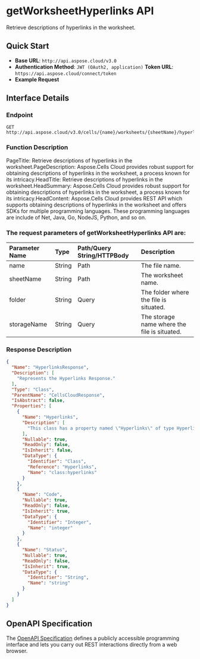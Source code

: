 # **getWorksheetHyperlinks API**

Retrieve descriptions of hyperlinks in the worksheet. 

## **Quick Start**

- **Base URL**: `http://api.aspose.cloud/v3.0`
- **Authentication Method**: `JWT (OAuth2, application)`  **Token URL**: `https://api.aspose.cloud/connect/token`
- **Example Request** 
<script src="https://gist.github.com/aspose-cells-cloud-gists/8a5b324fdf3e574dbd747c1a1e24b05d.js?file=Example30_GetWorksheetHyperlinks.cs"></script>

## **Interface Details**

### **Endpoint** 

```
GET http://api.aspose.cloud/v3.0/cells/{name}/worksheets/{sheetName}/hyperlinks
```

### **Function Description**
PageTitle: Retrieve descriptions of hyperlinks in the worksheet.PageDescription: Aspose.Cells Cloud provides robust support for obtaining descriptions of hyperlinks in the worksheet, a process known for its intricacy.HeadTitle: Retrieve descriptions of hyperlinks in the worksheet.HeadSummary: Aspose.Cells Cloud provides robust support for obtaining descriptions of hyperlinks in the worksheet, a process known for its intricacy.HeadContent: Aspose.Cells Cloud provides REST API which supports obtaining descriptions of hyperlinks in the worksheet and offers SDKs for multiple programming languages. These programming languages are include of Net, Java, Go, NodeJS, Python, and so on.

### The request parameters of **getWorksheetHyperlinks** API are: 

| Parameter Name | Type | Path/Query String/HTTPBody | Description | 
| :- | :- | :- |:- | 
|name|String|Path|The file name.|
|sheetName|String|Path|The worksheet name.|
|folder|String|Query|The folder where the file is situated.|
|storageName|String|Query|The storage name where the file is situated.|


### **Response Description**
```json
{
  "Name": "HyperlinksResponse",
  "Description": [
    "Represents the Hyperlinks Response."
  ],
  "Type": "Class",
  "ParentName": "CellsCloudResponse",
  "IsAbstract": false,
  "Properties": [
    {
      "Name": "Hyperlinks",
      "Description": [
        "This class has a property named \"Hyperlinks\" of type Hyperlinks which can be accessed and modified."
      ],
      "Nullable": true,
      "ReadOnly": false,
      "IsInherit": false,
      "DataType": {
        "Identifier": "Class",
        "Reference": "Hyperlinks",
        "Name": "class:hyperlinks"
      }
    },
    {
      "Name": "Code",
      "Nullable": true,
      "ReadOnly": false,
      "IsInherit": true,
      "DataType": {
        "Identifier": "Integer",
        "Name": "integer"
      }
    },
    {
      "Name": "Status",
      "Nullable": true,
      "ReadOnly": false,
      "IsInherit": true,
      "DataType": {
        "Identifier": "String",
        "Name": "string"
      }
    }
  ]
}
```

## OpenAPI Specification

The [OpenAPI Specification](https://reference.aspose.cloud/cells/#/HypelinksController/GetWorksheetHyperlinks) defines a publicly accessible programming interface and lets you carry out REST interactions directly from a web browser.

